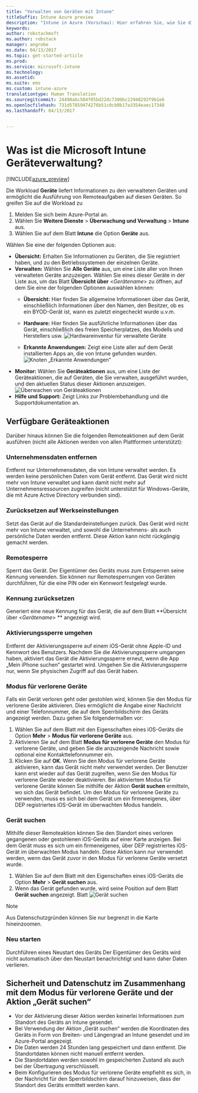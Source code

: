 ```yaml
---
title: "Verwalten von Geräten mit Intune"
titleSuffix: Intune Azure preview
description: "Intune in Azure (Vorschau): Hier erfahren Sie, wie Sie die mit Intune verwalteten Geräte anzeigen und verschiedene Aktionen ausführen."
keywords: 
author: robstackmsft
ms.author: robstack
manager: angrobe
ms.date: 04/13/2017
ms.topic: get-started-article
ms.prod: 
ms.service: microsoft-intune
ms.technology: 
ms.assetid: 
ms.suite: ems
ms.custom: intune-azure
translationtype: Human Translation
ms.sourcegitcommit: 24498abc504f05bd22dc7309bc22948292f9b1e6
ms.openlocfilehash: 731d57859474276b51c0cb0b17a3354eaec17348
ms.lasthandoff: 04/13/2017


---
```


# <a name="what-is-microsoft-intune-device-management"></a>Was ist die Microsoft Intune Geräteverwaltung? 


[!INCLUDE[azure_preview](../includes/azure_preview.md)]

Die Workload **Geräte** liefert Informationen zu den verwalteten Geräten und ermöglicht die Ausführung von Remoteaufgaben auf diesen Geräten. So greifen Sie auf die Workload zu

1. Melden Sie sich beim Azure-Portal an.
2. Wählen Sie **Weitere Dienste** > **Überwachung und Verwaltung** > **Intune** aus.
3. Wählen Sie auf dem Blatt **Intune** die Option **Geräte** aus.

Wählen Sie eine der folgenden Optionen aus:

- **Übersicht:** Erhalten Sie Informationen zu Geräten, die Sie registriert haben, und zu den Betriebssystemen der einzelnen Geräte.
- **Verwalten:** Wählen Sie **Alle Geräte** aus, um eine Liste aller von Ihnen verwalteten Geräte anzuzeigen.
    Wählen Sie eines dieser Geräte in der Liste aus, um das Blatt **Übersicht über** <*Gerätename*>  zu öffnen, auf dem Sie eine der folgenden Optionen auswählen können:
    - **Übersicht:** Hier finden Sie allgemeine Informationen über das Gerät, einschließlich Informationen über den Namen, den Besitzer, ob es ein BYOD-Gerät ist, wann es zuletzt eingecheckt wurde u.v.m. 
                
    - **Hardware:** Hier finden Sie ausführliche Informationen über das Gerät, einschließlich des freien Speicherplatzes, des Modells und Herstellers usw.
    ![Hardwareinventur für verwaltete Geräte](./media/hardware-inventory.png)
    - **Erkannte Anwendungen:** Zeigt eine Liste aller auf dem Gerät installierten Apps an, die von Intune gefunden wurden.
    ![Knoten „Erkannte Anwendungen“](./media/detected-applications.png)
- **Monitor:** Wählen Sie **Geräteaktionen** aus, um eine Liste der Geräteaktionen, die auf Geräten, die Sie verwalten, ausgeführt wurden, und den aktuellen Status dieser Aktionen anzuzeigen.
![Überwachen von Geräteaktionen](./media/monitor-device-actions.png)
- **Hilfe und Support:** Zeigt Links zur Problembehandlung und die Supportdokumentation an.

## <a name="available-device-actions"></a>Verfügbare Geräteaktionen

Darüber hinaus können Sie die folgenden Remoteaktionen auf dem Gerät ausführen (nicht alle Aktionen werden von allen Plattformen unterstützt):

### <a name="remove-company-data"></a>**Unternehmensdaten entfernen**
Entfernt nur Unternehmensdaten, die von Intune verwaltet werden. Es werden keine persönlichen Daten vom Gerät entfernt. Das Gerät wird nicht mehr von Intune verwaltet und kann damit nicht mehr auf Unternehmensressourcen zugreifen (nicht unterstützt für Windows-Geräte, die mit Azure Active Directory verbunden sind).

### <a name="factory-reset"></a>**Zurücksetzen auf Werkseinstellungen**
Setzt das Gerät auf die Standardeinstellungen zurück. Das Gerät wird nicht mehr von Intune verwaltet, und sowohl die Unternehmens- als auch persönliche Daten werden entfernt. Diese Aktion kann nicht rückgängig gemacht werden.

### <a name="remote-lock"></a>**Remotesperre**
Sperrt das Gerät. Der Eigentümer des Geräts muss zum Entsperren seine Kennung verwenden. Sie können nur Remotesperrungen von Geräten durchführen, für die eine PIN oder ein Kennwort festgelegt wurde.

### <a name="reset-passcode"></a>**Kennung zurücksetzen**
Generiert eine neue Kennung für das Gerät, die auf dem Blatt **Übersicht über <*Gerätename*> ** angezeigt wird.

### <a name="bypass-activation-lock"></a>**Aktivierungssperre umgehen**
Entfernt der Aktivierungssperre auf einem iOS-Gerät ohne Apple-ID und Kennwort des Benutzers. Nachdem Sie die Aktivierungssperre umgangen haben, aktiviert das Gerät die Aktivierungssperre erneut, wenn die App „Mein iPhone suchen“ gestartet wird. Umgehen Sie die Aktivierungssperre nur, wenn Sie physischen Zugriff auf das Gerät haben.

### <a name="lost-mode"></a>**Modus für verlorene Geräte**
Falls ein Gerät verloren geht oder gestohlen wird, können Sie den Modus für verlorene Geräte aktivieren. Dies ermöglicht die Angabe einer Nachricht und einer Telefonnummer, die auf dem Sperrbildschirm des Geräts angezeigt werden. Dazu gehen Sie folgendermaßen vor:
1.    Wählen Sie auf dem Blatt mit den Eigenschaften eines iOS-Geräts die Option **Mehr** > **Modus für verlorene Geräte** aus.
2.    Aktivieren Sie auf dem Blatt **Modus für verlorene Geräte** den Modus für verlorene Geräte, und geben Sie die anzuzeigende Nachricht sowie optional eine Kontakttelefonnummer ein.
3.    Klicken Sie auf **OK**.
Wenn Sie den Modus für verlorene Geräte aktivieren, kann das Gerät nicht mehr verwendet werden. Der Benutzer kann erst wieder auf das Gerät zugreifen, wenn Sie den Modus für verlorene Geräte wieder deaktivieren. Bei aktiviertem Modus für verlorene Geräte können Sie mithilfe der Aktion **Gerät suchen** ermitteln, wo sich das Gerät befindet.
Um den Modus für verlorene Geräte zu verwenden, muss es sich bei dem Gerät um ein firmeneigenes, über DEP registriertes iOS-Gerät im überwachten Modus handeln.

### <a name="locate-device"></a>**Gerät suchen**
Mithilfe dieser Remoteaktion können Sie den Standort eines verloren gegangenen oder gestohlenen iOS-Geräts auf einer Karte anzeigen. Bei dem Gerät muss es sich um ein firmeneigenes, über DEP registriertes iOS-Gerät im überwachten Modus handeln. Diese Aktion kann nur verwendet werden, wenn das Gerät zuvor in den Modus für verlorene Geräte versetzt wurde.
1.    Wählen Sie auf dem Blatt mit den Eigenschaften eines iOS-Geräts die Option **Mehr** > **Gerät suchen** aus.
2.    Wenn das Gerät gefunden wurde, wird seine Position auf dem Blatt **Gerät suchen** angezeigt. 
    Blatt ![Gerät suchen](./media/locate-device.png)

>[!NOTE]
>Aus Datenschutzgründen können Sie nur begrenzt in die Karte hineinzoomen.

### <a name="restart"></a>**Neu starten**
Durchführen eines Neustart des Geräts Der Eigentümer des Geräts wird nicht automatisch über den Neustart benachrichtigt und kann daher Daten verlieren.


## <a name="security-and-privacy-information-for-the-lost-mode-and-locate-device-actions"></a>Sicherheit und Datenschutz im Zusammenhang mit dem Modus für verlorene Geräte und der Aktion „Gerät suchen“
- Vor der Aktivierung dieser Aktion werden keinerlei Informationen zum Standort des Geräts an Intune gesendet.
- Bei Verwendung der Aktion „Gerät suchen“ werden die Koordinaten des Geräts in Form von Breiten- und Längengrad an Intune gesendet und im Azure-Portal angezeigt.
- Die Daten werden 24 Stunden lang gespeichert und dann entfernt. Die Standortdaten können nicht manuell entfernt werden.
- Die Standortdaten werden sowohl im gespeicherten Zustand als auch bei der Übertragung verschlüsselt.
- Beim Konfigurieren des Modus für verlorene Geräte empfiehlt es sich, in der Nachricht für den Sperrbildschirm darauf hinzuweisen, dass der Standort des Geräts ermittelt werden kann.


